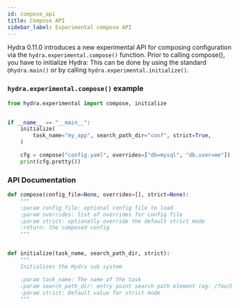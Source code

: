 ```yaml
---
id: compose_api
title: Compose API
sidebar_label: Experimental compose API
---
```


Hydra 0.11.0 introduces a new experimental API for composing configuration via the `hydra.experimental.compose()` function.
Prior to calling compose(), you have to initialize Hydra: This can be done by using the standard `@hydra.main()` or by calling `hydra.experimental.initialize()`.

### `hydra.experimental.compose()` example
```python
from hydra.experimental import compose, initialize


if __name__ == "__main__":
    initialize(
        task_name="my_app", search_path_dir="conf", strict=True,
    )

    cfg = compose("config.yaml", overrides=["db=mysql", "db.user=me"])
    print(cfg.pretty())
```
### API Documentation
```python
def compose(config_file=None, overrides=[], strict=None):
    """
    :param config_file: optional config file to load
    :param overrides: list of overrides for config file
    :param strict: optionally override the default strict mode
    :return: the composed config
    """


def initialize(task_name, search_path_dir, strict):
    """
    Initializes the Hydra sub system

    :param task_name: The name of the task
    :param search_path_dir: entry point search path element (eg: /foo/bar or pkg://foo.bar)
    :param strict: Default value for strict mode
    """


```

